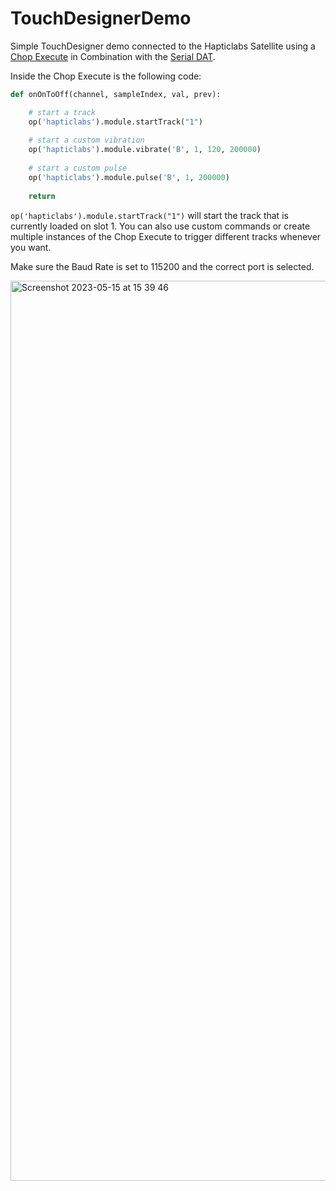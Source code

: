 # TouchDesignerDemo
Simple TouchDesigner demo connected to the Hapticlabs Satellite using a [Chop Execute](https://derivative.ca/UserGuide/CHOP_Execute_DAT) in Combination with the [Serial DAT](https://derivative.ca/UserGuide/Serial_DAT). 

Inside the Chop Execute is the following code: 
``` python
def onOnToOff(channel, sampleIndex, val, prev):

	# start a track
	op('hapticlabs').module.startTrack("1")
	
	# start a custom vibration
	op('hapticlabs').module.vibrate('B', 1, 120, 200000)
	
	# start a custom pulse
	op('hapticlabs').module.pulse('B', 1, 200000)
	
	return
```
`op('hapticlabs').module.startTrack("1")` will start the track that is currently loaded on slot 1. You can also use custom commands or create multiple instances of the Chop Execute to trigger different tracks whenever you want.

Make sure the Baud Rate is set to 115200 and the correct port is selected.

<img width="1440" alt="Screenshot 2023-05-15 at 15 39 46" src="https://github.com/HapticlabsIO/TouchDesignerDemo/assets/34678030/8549cced-f149-4d4a-99ae-c3aa5e897f6c">
